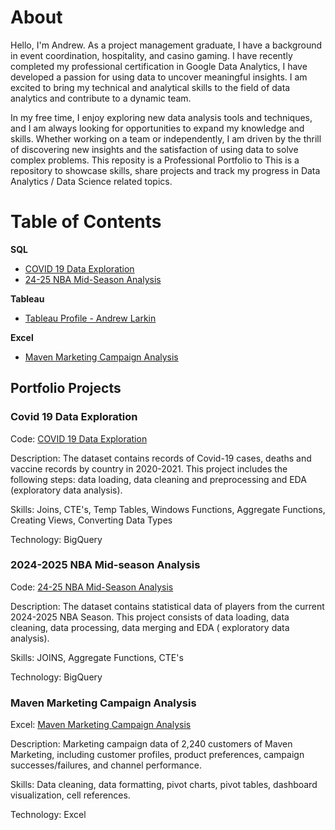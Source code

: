# About
Hello, I'm Andrew. As a project management graduate, I have a background in event coordination, hospitality, and casino gaming. I have recently completed my professional certification in Google Data Analytics, I have developed a passion for using data to uncover meaningful insights. I am excited to bring my technical and analytical skills to the field of data analytics and contribute to a dynamic team.

In my free time, I enjoy exploring new data analysis tools and techniques, and I am always looking for opportunities to expand my knowledge and skills. Whether working on a team or independently, I am driven by the thrill of discovering new insights and the satisfaction of using data to solve complex problems. This reposity is a Professional Portfolio to This is a repository to showcase skills, share projects and track my progress in Data Analytics / Data Science related topics.

# Table of Contents

**SQL**
- [COVID 19 Data Exploration](https://github.com/andrewlarkin21/PortfolioProjects/blob/main/PortfolioProject_Covid.sql)
- [24-25 NBA Mid-Season Analysis](https://github.com/andrewlarkin21/PortfolioProjects/blob/main/2024-2025%20NBA%20Midseason%20Analysis)

**Tableau**
- [Tableau Profile - Andrew Larkin](https://public.tableau.com/app/profile/andrew.larkin/vizzes)

**Excel**
- [Maven Marketing Campaign Analysis](https://1drv.ms/x/c/0a6ec2cb447910cf/EfVOkjs67a5Lt4z4OIiQJU8BhVR_wnrS4QMvaLn0Mx-GEA?e=YLNw1m)

## Portfolio Projects
### Covid 19 Data Exploration
Code: [COVID 19 Data Exploration](https://github.com/andrewlarkin21/PortfolioProjects/blob/main/PortfolioProject_Covid.sql)

Description: The dataset contains records of Covid-19 cases, deaths and vaccine records by country in 2020-2021. This project includes the following steps: data loading, data cleaning and preprocessing and EDA (exploratory data analysis).

Skills: Joins, CTE's, Temp Tables, Windows Functions, Aggregate Functions, Creating Views, Converting Data Types

Technology: BigQuery

### 2024-2025 NBA Mid-season Analysis
Code: [24-25 NBA Mid-Season Analysis](https://github.com/andrewlarkin21/PortfolioProjects/blob/main/2024-2025%20NBA%20Midseason%20Analysis)

Description: The dataset contains statistical data of players from the current 2024-2025 NBA Season. This project consists of data loading, data cleaning, data processing, data merging and EDA ( exploratory data analysis).

Skills: JOINS, Aggregate Functions, CTE's

Technology: BigQuery

### Maven Marketing Campaign Analysis
Excel: [Maven Marketing Campaign Analysis](https://github.com/andrewlarkin21/Maven-Marketing-Campaign-Analysis)

Description: Marketing campaign data of 2,240 customers of Maven Marketing, including customer profiles, product preferences, campaign successes/failures, and channel performance.

Skills: Data cleaning, data formatting, pivot charts, pivot tables, dashboard visualization, cell references. 

Technology: Excel
